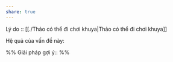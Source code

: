 ```yaml
---
share: true
---
```

Lý do :: [[./Thảo có thể đi chơi khuya|Thảo có thể đi chơi khuya]]

Hệ quả của vấn đề này:


%%
Giải pháp gợi ý:: 
%%

